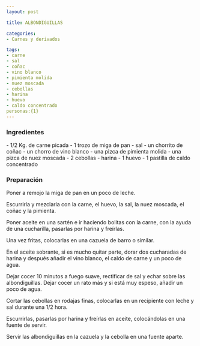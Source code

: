```yaml
---
layout: post

title: ALBONDIGUILLAS

categories:
- Carnes y derivados

tags:
- carne
- sal
- coñac
- vino blanco
- pimienta molida
- nuez moscada
- cebollas
- harina
- huevo
- caldo concentrado
personas:{1}
---
```

<h3>Ingredientes</h3>
- 1/2 Kg. de carne picada
- 1 trozo de miga de pan
- sal
- un chorrito de coñac
- un chorro de vino blanco
- una pizca de pimienta molida
- una pizca de nuez moscada
- 2 cebollas
- harina
- 1 huevo
- 1 pastilla de caldo concentrado

<h3>Preparación</h3>
Poner a remojo la miga de pan en un poco de leche.

Escurrirla y mezclarla con la carne, el huevo, la sal, la nuez moscada, el coñac y la pimienta.

Poner aceite en una sartén e ir haciendo bolitas con la carne, con la ayuda de una cucharilla, pasarlas por harina y freírlas.

Una vez fritas, colocarlas en una cazuela de barro o similar.

En el aceite sobrante, si es mucho quitar parte, dorar dos cucharadas de harina y después añadir el vino blanco, el caldo de carne y un poco de agua.

Dejar cocer 10 minutos a fuego suave, rectificar de sal y echar sobre las albondiguillas. Dejar cocer un rato más y si está muy espeso, añadir un poco de agua.

Cortar las cebollas en rodajas finas, colocarlas en un recipiente con leche y sal durante una 1/2 hora.

Escurrirlas, pasarlas por harina y freírlas en aceite, colocándolas en una fuente de servir.

Servir las albondiguillas en la cazuela y la cebolla en una fuente aparte.

